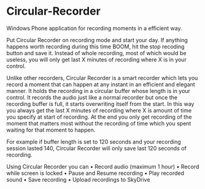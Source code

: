 Circular-Recorder
=================

Windows Phone application for recording moments in a efficient way. 

Put Circular Recorder on recording mode and start your day. If anything happens worth recording during this time BOOM, hit the stop recoding button and save it. Instead of whole recording, most of which would be useless, you will only get last X minutes of recording where X is in your control. 

Unlike other recorders, Circular Recorder is a smart recorder which lets you record a moment that can happen at any instant in an efficient and elegant manner. It holds the recording in a circular buffer whose length is in your control. It records the audio just like a normal recorder but once the recording buffer is full, it starts overwriting itself from the start. In this way you always get the last X minutes of recording where X is amount of time you specify at start of recording. At the end you only get recording of the moment that matters most without the recording of time which you spent waiting for that moment to happen. 

For example if buffer length is set to 120 seconds and your recording session lasted 140, Circular Recorder will only save last 120 seconds of recording. 

Using Circular Recorder you can
    • Record audio (maximum 1 hour)
    • Record while screen is locked
    • Pause and Resume recording
    • Play recorded sound
    • Save recording
    • Upload recordings to SkyDrive
